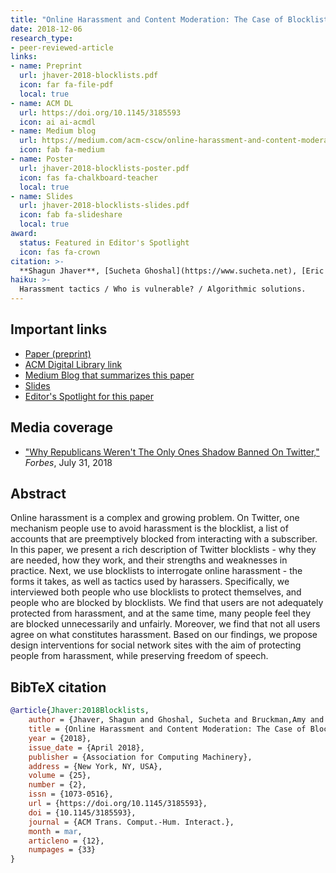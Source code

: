 ```yaml
---
title: "Online Harassment and Content Moderation: The Case of Blocklists"
date: 2018-12-06
research_type: 
- peer-reviewed-article
links:
- name: Preprint
  url: jhaver-2018-blocklists.pdf
  icon: far fa-file-pdf
  local: true
- name: ACM DL
  url: https://doi.org/10.1145/3185593
  icon: ai ai-acmdl   
- name: Medium blog
  url: https://medium.com/acm-cscw/online-harassment-and-content-moderation-the-case-of-twitter-blocklists-25f3ab588a4b
  icon: fab fa-medium  
- name: Poster
  url: jhaver-2018-blocklists-poster.pdf
  icon: fas fa-chalkboard-teacher
  local: true     
- name: Slides
  url: jhaver-2018-blocklists-slides.pdf
  icon: fab fa-slideshare
  local: true    
award:  
  status: Featured in Editor's Spotlight
  icon: fas fa-crown  
citation: >-
  **Shagun Jhaver**, [Sucheta Ghoshal](https://www.sucheta.net), [Eric Gilbert](http://eegilbert.org), and [Amy Bruckman](https://www.cc.gatech.edu/fac/Amy.Bruckman/) (2018), “Online Harassment and Content Moderation: The Case of Blocklists,” *ACM Trans. Comput.-Hum. Interact. (TOCHI)* 25, 2, Article 12 (March 2018), 33 pages. DOI: [`10.1145/3185593`](https://doi.acm.org/10.1145/3185593) 
haiku: >-
  Harassment tactics / Who is vulnerable? / Algorithmic solutions.
---
```


## Important links

- [Paper (preprint)](jhaver-2018-blocklists.pdf)
- [ACM Digital Library link](https://doi.acm.org/10.1145/3185593)
- [Medium Blog that summarizes this paper](https://medium.com/acm-cscw/online-harassment-and-content-moderation-the-case-of-twitter-blocklists-25f3ab588a4b)
- [Slides](jhaver-2018-blocklists-slides.pdf)
- [Editor's Spotlight for this paper](spotlight.pdf)

## Media coverage
- ["Why Republicans Weren't The Only Ones Shadow Banned On Twitter,"](https://www.forbes.com/sites/fruzsinaeordogh/2018/07/31/why-republicans-werent-the-only-ones-shadow-banned-on-twitter/#435ba426434b/) *Forbes*, July 31, 2018


## Abstract

Online harassment is a complex and growing problem. On Twitter, one mechanism people use to avoid harassment is the blocklist, a list of accounts that are preemptively blocked from interacting with a subscriber. In this paper, we present a rich description of Twitter blocklists - why they are needed, how they work, and their strengths and weaknesses in practice. Next, we use blocklists to interrogate online harassment - the forms it takes, as well as tactics used by harassers. Specifically, we interviewed both people who use blocklists to protect themselves, and people who are blocked by blocklists. We find that users are not adequately protected from harassment, and at the same time, many people feel they are blocked unnecessarily and unfairly. Moreover, we find that not all users agree on what constitutes harassment. Based on our findings, we propose design interventions for social network sites with the aim of protecting people from harassment, while preserving freedom of speech.

## BibTeX citation

```bibtex
@article{Jhaver:2018Blocklists,
	author = {Jhaver, Shagun and Ghoshal, Sucheta and Bruckman,Amy and Gilbert, Eric},
	title = {Online Harassment and Content Moderation: The Case of Blocklists},
	year = {2018},
	issue_date = {April 2018},
	publisher = {Association for Computing Machinery},
	address = {New York, NY, USA},
	volume = {25},
	number = {2},
	issn = {1073-0516},
	url = {https://doi.org/10.1145/3185593},
	doi = {10.1145/3185593},
	journal = {ACM Trans. Comput.-Hum. Interact.},
	month = mar,
	articleno = {12},
	numpages = {33}
}
```